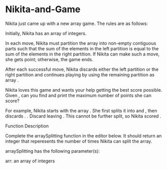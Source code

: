 # Nikita-and-Game
Nikita just came up with a new array game. The rules are as follows:

Initially, Nikita has an array of integers.

In each move, Nikita must partition the array into  non-empty contiguous parts such that the sum of the elements in the left partition is equal to the sum of the elements in the right partition. If Nikita can make such a move, she gets  point; otherwise, the game ends.

After each successful move, Nikita discards either the left partition or the right partition and continues playing by using the remaining partition as array .

Nikita loves this game and wants your help getting the best score possible. Given , can you find and print the maximum number of points she can score?

For example, Nikita starts with the array . She first splits it into  and , then discards . . Discard  leaving . This cannot be further split, so Nikita scored .

Function Description

Complete the arraySplitting function in the editor below. It should return an integer that reperesents the number of times Nikita can split the array.

arraySplitting has the following parameter(s):

arr: an array of integers

